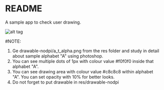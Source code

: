 # README
A sample app to check user drawing.

![alt tag](https://github.com/viksoffice/CheckDrawnAlphabet_Android/blob/master/ezgif.com-video-to-gif.gif)

#NOTE:
1. Ge drawable-nodpi/a_t_alpha.png from the res folder and study in detail about sample alphabet "A" using photoshop.
2. You can see multiple dots of 1px with colour value #f0f0f0 inside that alphabet "A".
3. You can see drawing area with colour value #c8c8c8 within alphabet "A". You can set opacity with 10% for better looks.
4. Do not forget to put drawable in res/drawable-nodpi
